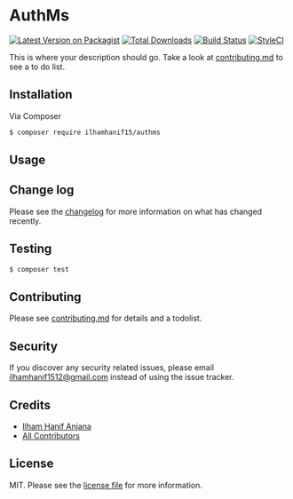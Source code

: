 # AuthMs

[![Latest Version on Packagist][ico-version]][link-packagist]
[![Total Downloads][ico-downloads]][link-downloads]
[![Build Status][ico-travis]][link-travis]
[![StyleCI][ico-styleci]][link-styleci]

This is where your description should go. Take a look at [contributing.md](contributing.md) to see a to do list.

## Installation

Via Composer

``` bash
$ composer require ilhamhanif15/authms
```

## Usage

## Change log

Please see the [changelog](changelog.md) for more information on what has changed recently.

## Testing

``` bash
$ composer test
```

## Contributing

Please see [contributing.md](contributing.md) for details and a todolist.

## Security

If you discover any security related issues, please email ilhamhanif1512@gmail.com instead of using the issue tracker.

## Credits

- [Ilham Hanif Anjana][link-author]
- [All Contributors][link-contributors]

## License

MIT. Please see the [license file](license.md) for more information.

[ico-version]: https://img.shields.io/packagist/v/ilhamhanif15/authms.svg?style=flat-square
[ico-downloads]: https://img.shields.io/packagist/dt/ilhamhanif15/authms.svg?style=flat-square
[ico-travis]: https://img.shields.io/travis/ilhamhanif15/authms/master.svg?style=flat-square
[ico-styleci]: https://styleci.io/repos/12345678/shield

[link-packagist]: https://packagist.org/packages/ilhamhanif15/authms
[link-downloads]: https://packagist.org/packages/ilhamhanif15/authms
[link-travis]: https://travis-ci.org/ilhamhanif15/authms
[link-styleci]: https://styleci.io/repos/12345678
[link-author]: https://github.com/ilhamhanif15
[link-contributors]: ../../contributors
